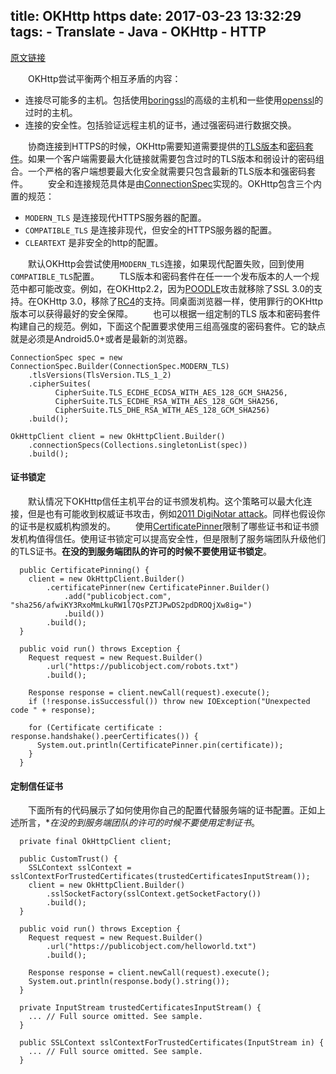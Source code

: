 title: OKHttp https
date: 2017-03-23 13:32:29
tags:
    - Translate
    - Java
    - OKHttp
    - HTTP
---

[原文链接](https://github.com/square/okhttp/wiki/HTTPS)

&emsp;&emsp;OKHttp尝试平衡两个相互矛盾的内容：
 * 连接尽可能多的主机。包括使用[boringssl](https://boringssl.googlesource.com/boringssl/)的高级的主机和一些使用[openssl](https://www.openssl.org/)的过时的主机。
 * 连接的安全性。包括验证远程主机的证书，通过强密码进行数据交换。

&emsp;&emsp;协商连接到HTTPS的时候，OKHttp需要知道需要提供的[TLS版本](http://square.github.io/okhttp/3.x/okhttp/okhttp3/TlsVersion.html)和[密码套件](http://square.github.io/okhttp/3.x/okhttp/okhttp3/CipherSuite.html)。如果一个客户端需要最大化链接就需要包含过时的TLS版本和弱设计的密码组合。一个严格的客户端想要最大化安全就需要只包含最新的TLS版本和强密码套件。
&emsp;&emsp;安全和连接规范具体是由[ConnectionSpec](http://square.github.io/okhttp/3.x/okhttp/okhttp3/ConnectionSpec.html)实现的。OKHttp包含三个内置的规范：
 * `MODERN_TLS` 是连接现代HTTPS服务器的配置。
 * `COMPATIBLE_TLS` 是连接非现代，但安全的HTTPS服务器的配置。
 * `CLEARTEXT` 是非安全的http的配置。

&emsp;&emsp;默认OKHttp会尝试使用`MODERN_TLS`连接，如果现代配置失败，回到使用`COMPATIBLE_TLS`配置。
&emsp;&emsp;TLS版本和密码套件在任一一个发布版本的人一个规范中都可能改变。例如，在OKHttp2.2，因为[POODLE](http://googleonlinesecurity.blogspot.ca/2014/10/this-poodle-bites-exploiting-ssl-30.html)攻击就移除了SSL 3.0的支持。在OKHttp 3.0，移除了[RC4](http://en.wikipedia.org/wiki/RC4#Security)的支持。同桌面浏览器一样，使用罪行的OKHttp版本可以获得最好的安全保障。
&emsp;&emsp;也可以根据一组定制的TLS 版本和密码套件构建自己的规范。例如，下面这个配置要求使用三组高强度的密码套件。它的缺点就是必须是Android5.0+或者是最新的浏览器。
```
ConnectionSpec spec = new ConnectionSpec.Builder(ConnectionSpec.MODERN_TLS)  
    .tlsVersions(TlsVersion.TLS_1_2)
    .cipherSuites(
          CipherSuite.TLS_ECDHE_ECDSA_WITH_AES_128_GCM_SHA256,
          CipherSuite.TLS_ECDHE_RSA_WITH_AES_128_GCM_SHA256,
          CipherSuite.TLS_DHE_RSA_WITH_AES_128_GCM_SHA256)
    .build();

OkHttpClient client = new OkHttpClient.Builder() 
    .connectionSpecs(Collections.singletonList(spec))
    .build();
```
#### 证书锁定
&emsp;&emsp;默认情况下OKHttp信任主机平台的证书颁发机构。这个策略可以最大化连接，但是也有可能收到权威证书攻击，例如[2011 DigiNotar attack](http://www.computerworld.com/article/2510951/cybercrime-hacking/hackers-spied-on-300-000-iranians-using-fake-google-certificate.html)。同样也假设你的证书是权威机构颁发的。
&emsp;&emsp;使用[CertificatePinner](http://square.github.io/okhttp/3.x/okhttp/okhttp3/CertificatePinner.html)限制了哪些证书和证书颁发机构值得信任。使用证书锁定可以提高安全性，但是限制了服务端团队升级他们的TLS证书。**在没的到服务端团队的许可的时候不要使用证书锁定**。
```
  public CertificatePinning() {
    client = new OkHttpClient.Builder()
        .certificatePinner(new CertificatePinner.Builder()
            .add("publicobject.com", "sha256/afwiKY3RxoMmLkuRW1l7QsPZTJPwDS2pdDROQjXw8ig=")
            .build())
        .build();
  }

  public void run() throws Exception {
    Request request = new Request.Builder()
        .url("https://publicobject.com/robots.txt")
        .build();

    Response response = client.newCall(request).execute();
    if (!response.isSuccessful()) throw new IOException("Unexpected code " + response);

    for (Certificate certificate : response.handshake().peerCertificates()) {
      System.out.println(CertificatePinner.pin(certificate));
    }
  }
```
#### 定制信任证书
&emsp;&emsp;下面所有的代码展示了如何使用你自己的配置代替服务端的证书配置。正如上述所言，**在没的到服务端团队的许可的时候不要使用定制证书*。
```
  private final OkHttpClient client;

  public CustomTrust() {
    SSLContext sslContext = sslContextForTrustedCertificates(trustedCertificatesInputStream());
    client = new OkHttpClient.Builder()
        .sslSocketFactory(sslContext.getSocketFactory())
        .build();
  }

  public void run() throws Exception {
    Request request = new Request.Builder()
        .url("https://publicobject.com/helloworld.txt")
        .build();

    Response response = client.newCall(request).execute();
    System.out.println(response.body().string());
  }

  private InputStream trustedCertificatesInputStream() {
    ... // Full source omitted. See sample.
  }

  public SSLContext sslContextForTrustedCertificates(InputStream in) {
    ... // Full source omitted. See sample.
  }
```